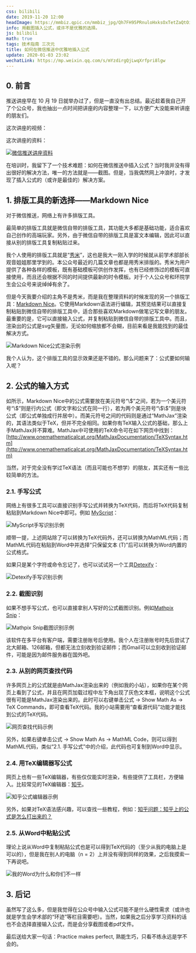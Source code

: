 ```yaml
---
css: bilibili
date: 2019-11-20 12:00
headImage: https://mmbiz.qpic.cn/mmbiz_jpg/Qh7FH95PRnuloHxksOxTetZaQtOicZ5boXOu9szzEziaUHWtyO0PeHg3PB5xv1oWUlVfib6ITYKhqpkia3CuEpma9w/0
info: 用截图插入公式，或许不是优雅的选择。
js: bilibili
math: true
tags: 技术指南 三次元
title: 如何在微信推送中优雅地插入公式
update: 2020-01-03 23:02
wechatLink: https://mp.weixin.qq.com/s/mYzdirgQjLwqXrfpri8lgw
---
```


## 0. 前言
推送讲座早在 10 月 19 日就举办过了，但是一直没有出总结。最近趁着我自己开了个公众号，我也抽出一点时间把讲座的内容整理一下，以方便广大没能来听讲座的朋友们。

这次讲座的视频：

<div class="bilibiliBox" data-aid="71734762" data-page="1"></div>

这次讲座的资料：

[![微信推送讲座资料](https://s2.ax1x.com/2019/11/22/MTm5QA.png)](https://disk.pku.edu.cn/link/6B621DA345631AB22EE397C91C79E1EC)

在培训时，我留下了一个技术难题：如何在微信推送中插入公式？当时我并没有得出很好的解决方法，唯一的方法就是——截图。但是，当我偶然网上冲浪时，才发现了插入公式的（或许是最佳的）解决方案。

## 1. 排版工具的新选择——Markdown Nice
对于微信推送，网络上有许多排版工具。

最简单的排版工具就是微信自带的排版工具，其功能大多都是基础功能，适合喜欢自己创作的高端玩家。另外，由于微信自带的排版工具是富文本编辑，因此可以直接从别的排版工具复制粘贴过来。

我个人使用的排版工具就是“[秀米](https://xiumi.us/)”，这也是我大一刚入学的时候就从前学术部部长观音姐姐那里学到的。本公众号最近的几篇文章也都是用秀米排版的。秀米为用户提供了各种各样的模板，既有基础模板可供创作发挥，也有已经修饰过的模板可直接使用，而且还会根据不同的时间提供最新的时令模板。对于个人公众号和环院学生会公众号来说绰绰有余了。

但是今天我要介绍的主角不是秀米，而是我在整理资料的时候发现的另一个排版工具：[Markdown Nice](https://www.mdnice.com/)。它使用Markdown语法进行编辑，其预览结果可以直接复制粘贴到微信自带的排版工具中，适合那些喜欢Markdown做笔记写文章的朋友。最重要的是，它可以直接输入公式，并复制粘贴到微信自带的排版工具中。而且，渲染出的公式是svg矢量图，无论如何缩放都不会糊，目前来看是我能找到的最佳解决方式。

![Markdown Nice公式渲染示例](https://s2.ax1x.com/2019/11/22/MTn9e0.png)

我个人认为，这个排版工具的显示效果还是不错的。那么问题来了：公式要如何输入呢？

## 2. 公式的输入方式
如<a class="xref-figure" href="#figure-MTn9e0.png"></a><h-hws hidden=""> </h-hws>所示，Markdown Nice中的公式需要放在美元符号“\\\$”之间，若为一个美元符号“\\\$”则是行内公式（即文字和公式在同一行），若为两个美元符号“\\\$\\\$”则是块公式（即公式单独成行并居中）。而美元符号之间的代码则是通过“MathJax”渲染的，其语法类似于TeX，但并不完全相同。如果你有TeX输入公式的基础，那么上手MathJax并不算难。<span class="footnote">MathJax中可使用的TeX命令可在如下网页中找到：[http://www.onemathematicalcat.org/MathJaxDocumentation/TeXSyntax.htm](http://www.onemathematicalcat.org/MathJaxDocumentation/TeXSyntax.htm)</span>

当然，对于完全没有学过TeX语法（而且可能也不想学）的朋友，其实还有一些比较简单的方法。

### 2.1. 手写公式
网络上有很多工具可以直接识别手写公式并转换为TeX代码，而后将TeX代码复制粘贴到Markdown Nice中即可。例如 [MyScript](https://webdemo.myscript.com/views/math/index.html)：

![MyScript手写识别示例](https://s2.ax1x.com/2019/11/22/MTmzyn.png)

顺带一提，上述网站除了可以转换为TeX代码外，还可以转换为MathML代码；而MathML代码在粘贴到Word中并选择“只保留文本 (T)”后可以转换为Word内置的公式格式。

如果只是某个字符或命令忘记了，也可以试试另一个工具[Detexify](http://detexify.kirelabs.org/classify.html)：

![Detexify手写识别示例](https://s2.ax1x.com/2019/11/22/MTmxQs.png)

### 2.2. 截图识别
如果不想手写公式，也可以直接拿别人写好的公式截图识别。例如[Mathpix Snip](https://mathpix.com/)：

![Mathpix Snip截图识别示例](https://s2.ax1x.com/2019/11/22/MTmLFS.png)

该软件在多平台有客户端，需要注册账号后使用。我个人在注册账号时先后尝试了北大邮箱、126邮箱，但都无法立刻收到验证邮件；而Gmail可以立刻收到验证邮件，可能是因为邮件服务器在国外吧。

### 2.3. 从别的网页查找代码
许多网页上的公式就是由MathJax渲染出来的（例如我的小站），如果你在某个网页上看到了公式，并且在网页加载过程中左下角出现了灰色文本框，说明这个公式很有可能是MathJax渲染出来的。此时可以右键单击公式 → Show Math As → TeX Commands，即可查看TeX代码。<span class="footnote">我的小站需要用“查看源代码”功能才能找到公式的TeX代码。</span>

![网页查找代码示例](https://s2.ax1x.com/2019/11/22/MTmjzj.png)

另外，如果右键单击公式 → Show Math As → MathML Code，则可以得到MathML代码，类似“2.1. 手写公式”中的介绍，此代码也可复制到Word中显示。

### 2.4. 用TeX编辑器写公式
网页上也有一些TeX编辑器，有些仅仅能实时渲染，有些提供了工具栏，方便输入。比较常见的TeX编辑器：[知乎](https://zhuanlan.zhihu.com/write)。

![知乎公式编辑器示例](https://s2.ax1x.com/2019/11/22/MTmOJg.png)

另外，如果对TeX语法感兴趣，可以查找一些教程，例如：[知乎问题：知乎上的公式是怎么打出来的？](https://www.zhihu.com/question/31298277)

### 2.5. 从Word中粘贴公式
理论上说从Word中复制粘贴公式也是可以得到TeX代码的（至少从我的电脑上是可以的），但是我在别人的电脑（n = 2）上并没有得到同样的效果，之后我摸索一下再说吧。

![我的Word为什么和你们不一样](https://s2.ax1x.com/2019/11/22/MTnSLq.png)

## 3. 后记
虽然写了这么多，但是我觉得在公众号中输入公式可能不是什么硬性需求（或许也就是学生会学术部的“环迹”等栏目需要吧）。当然，如果我之后分享学习资料的话也不会选择直接输入公式，而是会分享截图或者pdf文件。

最后送给大家一句话：Practice makes perfect, 熟能生巧，只看不练永远是学不会的。